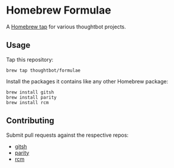 # Homebrew Formulae

A [Homebrew tap] for various thoughtbot projects.

[Homebrew tap]: https://github.com/Homebrew/brew/blob/master/docs/brew-tap.md

## Usage

Tap this repository:

    brew tap thoughtbot/formulae

Install the packages it contains like any other Homebrew package:

    brew install gitsh
    brew install parity
    brew install rcm

## Contributing

Submit pull requests against the respective repos:

* [gitsh](https://github.com/thoughtbot/gitsh)
* [parity](https://github.com/thoughtbot/parity)
* [rcm](https://github.com/thoughtbot/rcm)
